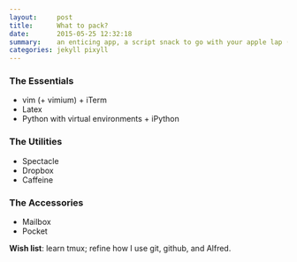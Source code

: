 ```yaml
---
layout:     post
title:      What to pack?
date:       2015-05-25 12:32:18
summary:    an enticing app, a script snack to go with your apple lap (top)...
categories: jekyll pixyll
---
```







### The Essentials
* vim (+ vimium) + iTerm
* Latex
* Python with virtual environments + iPython

### The Utilities
* Spectacle
* Dropbox
* Caffeine 

### The Accessories
* Mailbox
* Pocket

**Wish list**: learn tmux; refine how I use git, github, and Alfred.

